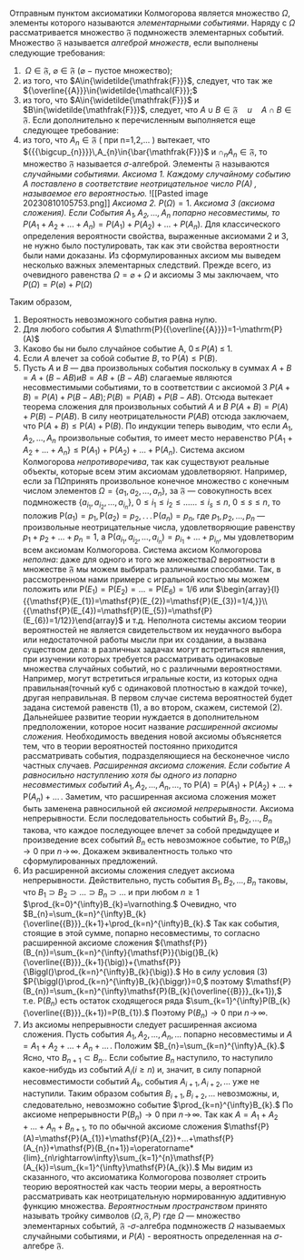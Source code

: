 Отправным пунктом аксиоматики Колмогорова является множество $\Omega$, элементы которого называются *элементарными событиями*. Наряду с $\Omega$ рассматривается множество $\mathfrak{F}$ подмножеств элементарных событий. Множество $\mathfrak{F}$ называется *алгеброй множеств*, если выполнены следующие требования:
1) $\ \Omega\in{\mathfrak{F}},\ \varnothing\in{\mathfrak{F}}\ (\varnothing\ -$ пустое множество);
2) из того, что $A\in{\widetilde{\mathfrak{F}}}$, следует, что так же ${\overline{{A}}}\in{\widetilde{\mathcal{F}}};$
3) из того, что $A\in{\widetilde{\mathfrak{F}}}$ и $B\in{\widetilde{\mathfrak{F}}}$,  следует, что 
$A\cup B\in\mathfrak{F}\quad u\quad A\cap B\in\mathfrak{F}.$
Если дополнительно к перечисленным выполняется еще следующее требование:
4) из того, что  $A_{n}\in{\mathfrak{F}}$  ( при n=1,2,... ) вытекает, что ${{{\bigcup_{n}}}}\,A_{n}\in{\bar{\mathfrak{F}}}$ и $\cap_{n}A_{n}\in\mathfrak{F},$
то множество $\mathfrak{F}$ называется $\sigma$-алгеброй. Элементы $\mathfrak{F}$ называются *случайными событиями.*
*Аксиома 1.  Каждому случайному событию А поставлено в
соответствие неотрицательное число Р(А) , называемое его вероятностью.*
![[Pasted image 20230810105753.png]]
*Аксиома 2.* $Р(\Omega) = 1.$
*Аксиома З (аксиома сложения). Если События $A_1,A_2,...,A_n$ попарно несовместимы, то*
$P(A_1 + А_2 + ...+ А_п) = P(A_1) + Р(А_2) +...+ P(А_п).$
Для классического определения вероятности свойства, выраженные аксиомами 2 и 3, не нужно было постулировать, так как эти свойства вероятности были нами доказаны.
Из сформулированных аксиом мы выведем несколько важных элементарных следствий.
Прежде всего, из очевидного равенства
$\Omega=\varnothing+\Omega$
и аксиомы З мы заключаем, что
$P(\Omega)=P(\varnothing)+P(\Omega)$

Таким образом,
1. Вероятность невозможного события равна нулю.
2. Для любого события $А$
$\mathrm{P}({\overline{{A}}})=1-\mathrm{P}(A)$
3. Каково бы ни было случайное событие А,
$\scriptstyle0\,\leq\,P(A)\;\leq\;1.$
4. Если $А$ влечет за собой событие $В$, то
$\mathsf{P}(A)\leq\mathsf{P}(B).$ 
5. Пусть $А$ и $В$ — два произвольных события поскольку в суммах $А + В = А + (В - АВ) и В = АВ + (В -АВ)$ слагаемые являются несовместимыми событиями, то в соответствии с аксиомой 3
$P(A+ В) = Р(А) + P(B - АВ);  Р(В) = Р(АВ) + P(B - АВ).$
Отсюда вытекает теорема сложения для произвольных событий $А$ и $В$
$P(A+ В) = Р(А) + Р(В) - Р(АВ).$
В силу неотрицательности $Р(АВ)$ отсюда заключаем, что
$\mathsf{P}(A+B)\leq\mathsf{P}(A)+\mathsf{P}(B).$
По индукции теперь выводим, что если $A_1,A_2,...,A_n$ произвольные события, то имеет место неравенство
$\mathsf{P}{\big\{}A_{1}+A_{2}+\dots+A_{n}{\big\}}\leqslant\mathsf{P}(A_{1})+\mathsf{P}(A_{2})+\dots+\mathsf{P}(A_n).$
Система аксиом Колмогорова *непротиворечива*, так как существуют реальные объекты, которые всем этим аксиомам удовлетворяют. Например, если за П$\Omega$принять произвольное конечное множество с конечным
числом элементов $\Omega=\{a_{1},a_{2},\ldots,a_{n}\},$ за $\mathfrak{F}$ — совокупность всех подмножеств $\{a_{i_{1}},\,a_{i_{2}},\,\ldots,a_{i_{n}}\},$ $0\leqslant i_{1}\leqslant i_{2}\leqslant\dots\dots\leqslant i_{s}\leqslant n,\;0\leqslant s\leqslant n,$ то положив
${\mathsf{P}}(a_{1})=p_{1},\,{\mathsf{P}}(a_{2})=p_{2},\,.\,.\,.\,{\mathsf{P}}(a_{n})=p_{n},$ где $p_{1},p_{2},\ldots,p_{n}$ — произвольные неотрицательные числа, удовлетворяющие равенству $p_{1}+p_{2}+\ldots+p_{n}=1,$ а ${\mathsf{P}}(a_{i_{1}},a_{i_{2}},\dots,a_{i_{n}})=p_{i_{1}}+\dots+p_{i_{n}},$ мы удовлетворим всем аксиомам Колмогорова.
Система аксиом Колмогорова *неполна*: даже для одного и того же множества$\Omega$ вероятности в множестве $\mathfrak{F}$ мы можем выбирать различными способами.
Так, в рассмотренном нами примере с игральной костью мы можем положить или 
${\mathsf{P}}(E_{1})={\mathsf{P}}(E_{2})=\dots={\mathsf{P}}(E_{6})=1/6$
или
$\begin{array}{l}{{\mathsf{P}(E_{1})=\mathsf{P}(E_{2})=\mathsf{P}(E_{3})=1/4,}}\\ {{\mathsf{P}(E_{4})=\mathsf{P}(E_{5})=\mathsf{P}(E_{6})=1/12}}\end{array}$
и т.д.
Неполнота системы аксиом теории вероятностей не является свидетельством их неудачного выбора или недостаточной работы мысли при их создании, а вызвана существом дела: в различных задачах могут встретиться явления, при изучении которых требуется рассматривать одинаковые множества случайных событий, но с различными вероятностями.
	Например, могут встретиться игральные кости, из которых одна правильная(точный куб с одинаковой плотностью в каждой точке), другая неправильная. В первом случае система вероятностей будет задана системой равенств (1), а во втором, скажем, системой (2).
Дальнейшее развитие теории нуждается в дополнительном предположении, которое носит название *расширенной аксиомы сложения.* Необходимость введения новой аксиомы объясняется тем, что в теории вероятностей постоянно приходится рассматривать события, подразделяющиеся на бесконечное число частных случаев.
*Расширенная аксиома сложения. Если событие А равносильно наступлению хотя бы одного из попарно несовместимых событий* $A_{1},A_{2},\dots,A_{n},\dots,$ то $\mathsf{P}(A)=\mathsf{P}(A_{1})+\mathsf{P}(A_{2})+\dots+\mathsf{P}(A_{n})+\dots\,.$
Заметим, что расширенная аксиома сложения может быть заменена равносильной ей *аксиомой непрерывности.*
Аксиома непрерывности. Если последовательность событий $B_{1},B_{2},\ldots ,B_{n}$  такова, что каждое последующее влечет за собой предыдущее и произведение всех событий $B_{n}$ есть невозможное событие, то $\mathsf{P}(B_{n})\to0$ при $\textstyle n\!\to\!\infty.$
Докажем эквивалентность только что сформулированных предложений.
1. Из расширенной аксиомы сложения следует аксиома непрерывности. Действительно, пусть события $B_{1},B_{2},\ldots ,B_{n}$ таковы, что $B_{1}\supset B_{2}\supset\dots\supset B_{n}\supset\dots$
и при любом $n \geq 1$ $\prod_{k=0}^{\infty}B_{k}=\varnothing.$
Очевидно, что $B_{n}=\sum_{k=n}^{\infty}B_{k}{\overline{{B}}}_{k+1}+\prod_{k=n}^{\infty}B_{k}.$
Так как события, стоящие в этой сумме, попарно несовместимы, то согласно расширенной аксиоме сложения
${\mathsf{P}}(B_{n})=\sum_{k=n}^{\infty}{\mathsf{P}}{\big(}B_{k}{\overline{{B}}}_{k+1}{\big)}+{\mathsf{P}}{\Biggl(}\prod_{k=n}^{\infty}B_{k}{\big)}.$
Но в силу условия (3) $P{\biggl(}\prod_{k=n}^{\infty}B_{k}{\biggr)}=0,$
поэтому $\mathsf{P}(B_{n})=\sum_{k=n}^{\infty}\mathsf{P}(B_{k}{\overline{{B}}}_{k+1}),$
т.е. $\mathsf{P}(B_{n})$ есть остаток сходящегося ряда
$\sum_{k=1}^{\infty}P(B_{k}{\overline{{B}}}_{k+1})=P(B_{1}).$
Поэтому $\mathsf{P}(B_{n})\to0$ при $\textstyle n\!\to\!\infty.$
2. Из аксиомы непрерывности следует расширенная аксиома сложения. Пусть события $A_{1},A_{2},\dots,A_{n},\dots$ попарно несовместимы и $A=A_{1}+A_{2}+\ldots+A_{n}+\ldots\,.$
Положим  $B_{n}=\sum_{k=n}^{\infty}A_{k}.$ Ясно, что $B_{n+1}\subset B_{n}.$. Если событие $B_n$ наступило, то наступило какое-нибудь из событий $A_{i}(i\geq n)$ и, значит, в силу попарной несовместимости событий $A_k$, события $A_{i+1},A_{i+2},\ldots$ уже не наступили. Таким образом события $В_{i+1},В_{i+2},\ldots$ невозможны, и, следовательно, невозможно событие $\prod_{k=n}^{\infty}B_{k}.$ По аксиоме непрерывности $\mathsf{P}(B_{n})\to0$ при $\textstyle n\!\to\!\infty.$ Так как $A=A_{1}+A_{2}+\ldots+A_{n}+B_{n+1},$
то по обычной аксиоме сложения
$\mathsf{P}(A)=\mathsf{P}(A_{1})+\mathsf{P}(A_{2})+...+\mathsf{P}(A_{n})+\mathsf{P}(B_{n+1})=\operatorname*{lim}_{n\rightarrow\infty}\sum_{k=1}^{n}\mathsf{P}(A_{k})=\sum_{k=1}^{\infty}\mathsf{P}(A_{k}).$
Мы видим из сказанного, что аксиоматика Колмогорова позволяет строить теорию вероятностей как часть теории меры, а вероятность рассматривать как неотрицательную нормированную аддитивную функцию множества.
*Вероятностным пространством* принято называть тройку символов  $\langle \Omega,\mathfrak{F},P \rangle$ где $\Omega$ — множество элементарных событий, $\mathfrak{F}$ -$\sigma$-алгебрa подмножеств $\Omega$ называемых случайными событиями, и $P(A)$ - вероятность определенная на $\sigma$-алгебре $\mathfrak{F}$.
